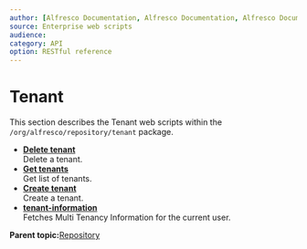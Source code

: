 ```yaml
---
author: [Alfresco Documentation, Alfresco Documentation, Alfresco Documentation]
source: Enterprise web scripts
audience: 
category: API
option: RESTful reference
---
```


# Tenant

This section describes the Tenant web scripts within the `/org/alfresco/repository/tenant` package.

-   **[Delete tenant](../references/RESTful-TenantTenantsDelete.md)**  
 Delete a tenant.
-   **[Get tenants](../references/RESTful-TenantTenantsGet.md)**  
 Get list of tenants.
-   **[Create tenant](../references/RESTful-TenantTenantsPost.md)**  
 Create a tenant.
-   **[tenant-information](../references/RESTful-TenantInformationGet.md)**  
 Fetches Multi Tenancy Information for the current user.

**Parent topic:**[Repository](../references/RESTful-Repository.md)

